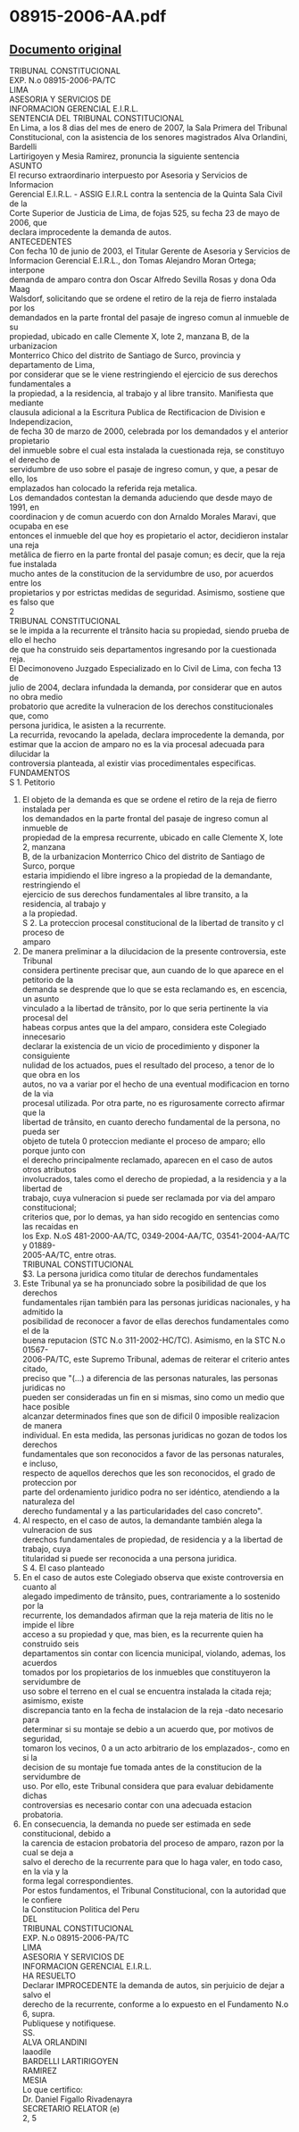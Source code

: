 
08915-2006-AA.pdf
=================
  
[Documento original](https://tc.gob.pe/jurisprudencia/2007/08915-2006-AA.pdf)  
---  
TRIBUNAL CONSTITUCIONAL  
EXP. N.o 08915-2006-PA/TC  
LIMA  
ASESORIA Y SERVICIOS DE  
INFORMACION GERENCIAL E.I.R.L.  
SENTENCIA DEL TRIBUNAL CONSTITUCIONAL  
En Lima, a los 8 dias del mes de enero de 2007, la Sala Primera del Tribunal  
Constitucional, con la asistencia de los senores magistrados Alva Orlandini, Bardelli  
Lartirigoyen y Mesia Ramirez, pronuncia la siguiente sentencia  
ASUNTO  
El recurso extraordinario interpuesto por Asesoria y Servicios de Informacion  
Gerencial E.I.R.L. - ASSIG E.I.R.L contra la sentencia de la Quinta Sala Civil de la  
Corte Superior de Justicia de Lima, de fojas 525, su fecha 23 de mayo de 2006, que  
declara improcedente la demanda de autos.  
ANTECEDENTES  
Con fecha 10 de junio de 2003, el Titular Gerente de Asesoria y Servicios de  
Informacion Gerencial E.I.R.L., don Tomas Alejandro Moran Ortega; interpone  
demanda de amparo contra don Oscar Alfredo Sevilla Rosas y dona Oda Maag  
Walsdorf, solicitando que se ordene el retiro de la reja de fierro instalada por los  
demandados en la parte frontal del pasaje de ingreso comun al inmueble de su  
propiedad, ubicado en calle Clemente X, lote 2, manzana B, de la urbanizacion  
Monterrico Chico del distrito de Santiago de Surco, provincia y departamento de Lima,  
por considerar que se le viene restringiendo el ejercicio de sus derechos fundamentales a  
la propiedad, a la residencia, al trabajo y al libre transito. Manifiesta que mediante  
clausula adicional a la Escritura Publica de Rectificacion de Division e Independizacion,  
de fecha 30 de marzo de 2000, celebrada por los demandados y el anterior propietario  
del inmueble sobre el cual esta instalada la cuestionada reja, se constituyo el derecho de  
servidumbre de uso sobre el pasaje de ingreso comun, y que, a pesar de ello, los  
emplazados han colocado la referida reja metalica.  
Los demandados contestan la demanda aduciendo que desde mayo de 1991, en  
coordinacion y de comun acuerdo con don Arnaldo Morales Maravi, que ocupaba en ese  
entonces el inmueble del que hoy es propietario el actor, decidieron instalar una reja  
metâlica de fierro en la parte frontal del pasaje comun; es decir, que la reja fue instalada  
mucho antes de la constitucion de la servidumbre de uso, por acuerdos entre los  
propietarios y por estrictas medidas de seguridad. Asimismo, sostiene que es falso que  
2  
TRIBUNAL CONSTITUCIONAL  
se le impida a la recurrente el trânsito hacia su propiedad, siendo prueba de ello el hecho  
de que ha construido seis departamentos ingresando por la cuestionada reja.  
El Decimonoveno Juzgado Especializado en lo Civil de Lima, con fecha 13 de  
julio de 2004, declara infundada la demanda, por considerar que en autos no obra medio  
probatorio que acredite la vulneracion de los derechos constitucionales que, como  
persona juridica, le asisten a la recurrente.  
La recurrida, revocando la apelada, declara improcedente la demanda, por  
estimar que la accion de amparo no es la via procesal adecuada para dilucidar la  
controversia planteada, al existir vias procedimentales especificas.  
FUNDAMENTOS  
S 1. Petitorio  
1. El objeto de la demanda es que se ordene el retiro de la reja de fierro instalada per  
los demandados en la parte frontal del pasaje de ingreso comun al inmueble de  
propiedad de la empresa recurrente, ubicado en calle Clemente X, lote 2, manzana  
B, de la urbanizacion Monterrico Chico del distrito de Santiago de Surco, porque  
estaria impidiendo el libre ingreso a la propiedad de la demandante, restringiendo el  
ejercicio de sus derechos fundamentales al libre transito, a la residencia, al trabajo y  
a la propiedad.  
S 2. La proteccion procesal constitucional de la libertad de transito y cl proceso de  
amparo  
2. De manera preliminar a la dilucidacion de la presente controversia, este Tribunal  
considera pertinente precisar que, aun cuando de lo que aparece en el petitorio de la  
demanda se desprende que lo que se esta reclamando es, en escencia, un asunto  
vinculado a la libertad de trânsito, por lo que seria pertinente la via procesal del  
habeas corpus antes que la del amparo, considera este Colegiado innecesario  
declarar la existencia de un vicio de procedimiento y disponer la consiguiente  
nulidad de los actuados, pues el resultado del proceso, a tenor de lo que obra en los  
autos, no va a variar por el hecho de una eventual modificacion en torno de la via  
procesal utilizada. Por otra parte, no es rigurosamente correcto afirmar que la  
libertad de trânsito, en cuanto derecho fundamental de la persona, no pueda ser  
objeto de tutela 0 proteccion mediante el proceso de amparo; ello porque junto con  
el derecho principalmente reclamado, aparecen en el caso de autos otros atributos  
involucrados, tales como el derecho de propiedad, a la residencia y a la libertad de  
trabajo, cuya vulneracion si puede ser reclamada por via del amparo constitucional;  
criterios que, por lo demas, ya han sido recogido en sentencias como las recaidas en  
los Exp. N.oS 481-2000-AA/TC, 0349-2004-AA/TC, 03541-2004-AA/TC y 01889-  
2005-AA/TC, entre otras.  
TRIBUNAL CONSTITUCIONAL  
$3. La persona juridica como titular de derechos fundamentales  
3. Este Tribunal ya se ha pronunciado sobre la posibilidad de que los derechos  
fundamentales rijan también para las personas juridicas nacionales, y ha admitido la  
posibilidad de reconocer a favor de ellas derechos fundamentales como el de la  
buena reputacion (STC N.o 311-2002-HC/TC). Asimismo, en la STC N.o 01567-  
2006-PA/TC, este Supremo Tribunal, ademas de reiterar el criterio antes citado,  
preciso que "(...) a diferencia de las personas naturales, las personas juridicas no  
pueden ser consideradas un fin en si mismas, sino como un medio que hace posible  
alcanzar determinados fines que son de dificil 0 imposible realizacion de manera  
individual. En esta medida, las personas juridicas no gozan de todos los derechos  
fundamentales que son reconocidos a favor de las personas naturales, e incluso,  
respecto de aquellos derechos que les son reconocidos, el grado de proteccion por  
parte del ordenamiento juridico podra no ser idéntico, atendiendo a la naturaleza del  
derecho fundamental y a las particularidades del caso concreto".  
4. Al respecto, en el caso de autos, la demandante también alega la vulneracion de sus  
derechos fundamentales de propiedad, de residencia y a la libertad de trabajo, cuya  
titularidad si puede ser reconocida a una persona juridica.  
S 4. El caso planteado  
5. En el caso de autos este Colegiado observa que existe controversia en cuanto al  
alegado impedimento de trânsito, pues, contrariamente a lo sostenido por la  
recurrente, los demandados afirman que la reja materia de litis no le impide el libre  
acceso a su propiedad y que, mas bien, es la recurrente quien ha construido seis  
departamentos sin contar con licencia municipal, violando, ademas, los acuerdos  
tomados por los propietarios de los inmuebles que constituyeron la servidumbre de  
uso sobre el terreno en el cual se encuentra instalada la citada reja; asimismo, existe  
discrepancia tanto en la fecha de instalacion de la reja -dato necesario para  
determinar si su montaje se debio a un acuerdo que, por motivos de seguridad,  
tomaron los vecinos, 0 a un acto arbitrario de los emplazados-, como en si la  
decision de su montaje fue tomada antes de la constitucion de la servidumbre de  
uso. Por ello, este Tribunal considera que para evaluar debidamente dichas  
controversias es necesario contar con una adecuada estacion probatoria.  
6. En consecuencia, la demanda no puede ser estimada en sede constitucional, debido a  
la carencia de estacion probatoria del proceso de amparo, razon por la cual se deja a  
salvo el derecho de la recurrente para que lo haga valer, en todo caso, en la via y la  
forma legal correspondientes.  
Por estos fundamentos, el Tribunal Constitucional, con la autoridad que le confiere  
la Constitucion Politica del Peru  
DEL  
TRIBUNAL CONSTITUCIONAL  
EXP. N.o 08915-2006-PA/TC  
LIMA  
ASESORIA Y SERVICIOS DE  
INFORMACION GERENCIAL E.I.R.L.  
HA RESUELTO  
Declarar IMPROCEDENTE la demanda de autos, sin perjuicio de dejar a salvo el  
derecho de la recurrente, conforme a lo expuesto en el Fundamento N.o 6, supra.  
Publiquese y notifiquese.  
SS.  
ALVA ORLANDINI  
laaodile  
BARDELLI LARTIRIGOYEN  
RAMIREZ  
MESIA  
Lo que certifico:  
Dr. Daniel Figallo Rivadenayra  
SECRETARIO RELATOR (e)  
2, 5